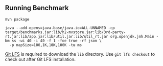 ## Running Benchmark
```
mvn package

java --add-opens=java.base/java.io=ALL-UNNAMED -cp target/benchmarks.jar:lib/h2-mvstore.jar:lib/3rd-party-rt.jar:lib/app.jar:lib/util.jar:lib/util_rt.jar org.openjdk.jmh.Main -bm ss -wi 40 -i 40 -f 1 -foe true -rf json \
  -p mapSize=100,1K,10K,100K -tu ms
```

[Git LFS](https://git-lfs.com) is required to download the `lib` directory. Use `git lfs checkout` to check out after Git LFS installation.
